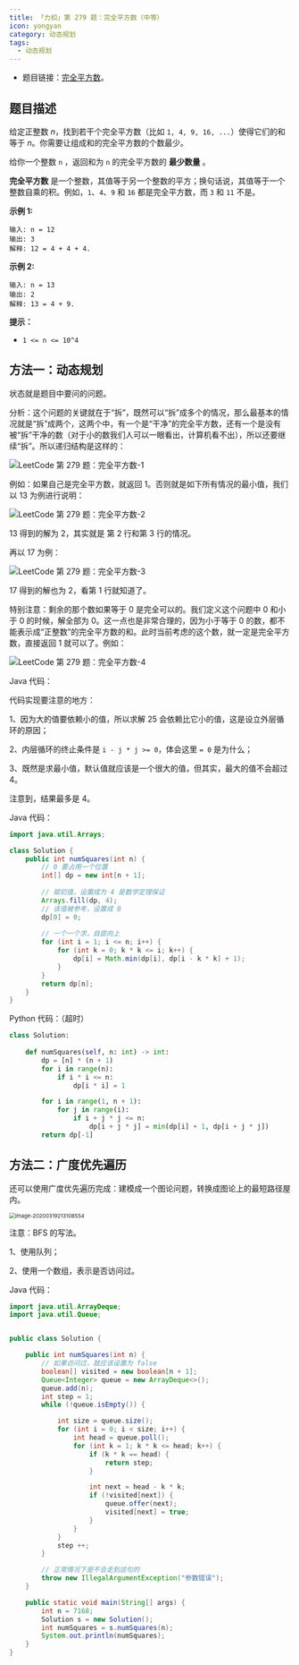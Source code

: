 ```yaml
---
title: 「力扣」第 279 题：完全平方数（中等）
icon: yongyan
category: 动态规划
tags:
  - 动态规划
---
```


+ 题目链接：[完全平方数](https://leetcode-cn.com/problems/perfect-squares/)。

## 题目描述

给定正整数 *n*，找到若干个完全平方数（比如 `1, 4, 9, 16, ...`）使得它们的和等于 *n*。你需要让组成和的完全平方数的个数最少。

给你一个整数 `n` ，返回和为 `n` 的完全平方数的 **最少数量** 。

**完全平方数** 是一个整数，其值等于另一个整数的平方；换句话说，其值等于一个整数自乘的积。例如，`1`、`4`、`9` 和 `16` 都是完全平方数，而 `3` 和 `11` 不是。

**示例 1:**

```
输入: n = 12
输出: 3 
解释: 12 = 4 + 4 + 4.
```

**示例 2:**

```
输入: n = 13
输出: 2
解释: 13 = 4 + 9.
```

**提示：**

- `1 <= n <= 10^4`

## 方法一：动态规划

状态就是题目中要问的问题。

分析：这个问题的关键就在于“拆”，既然可以“拆”成多个的情况，那么最基本的情况就是“拆”成两个，这两个中，有一个是“干净”的完全平方数，还有一个是没有被“拆”干净的数（对于小的数我们人可以一眼看出，计算机看不出），所以还要继续“拆”。所以递归结构是这样的：

![LeetCode 第 279 题：完全平方数-1](https://liweiwei1419.gitee.io/images/leetcode-notes/dp/dynamic-programming-3-5.jpg)

例如：如果自己是完全平方数，就返回 $1$。否则就是如下所有情况的最小值，我们以 $13$ 为例进行说明：

![LeetCode 第 279 题：完全平方数-2](https://liweiwei1419.gitee.io/images/leetcode-notes/dp/dynamic-programming-3-6.jpg)

$13$ 得到的解为 $2$，其实就是 第 2 行和第 3 行的情况。

再以 $17$ 为例：

![LeetCode 第 279 题：完全平方数-3](https://liweiwei1419.gitee.io/images/leetcode-notes/dp/dynamic-programming-3-7.jpg)

$17$ 得到的解也为 $2$，看第 $1$ 行就知道了。

特别注意：剩余的那个数如果等于 $0$ 是完全可以的。我们定义这个问题中 $0$ 和小于 $0$ 的时候，解全部为 $0$。这一点也是非常合理的，因为小于等于 $0$ 的数，都不能表示成“正整数”的完全平方数的和。此时当前考虑的这个数，就一定是完全平方数，直接返回 $1$ 就可以了。例如：

![LeetCode 第 279 题：完全平方数-4](https://liweiwei1419.gitee.io/images/leetcode-notes/dp/dynamic-programming-3-8.jpg)

Java 代码：

代码实现要注意的地方：

1、因为大的值要依赖小的值，所以求解 $25$ 会依赖比它小的值，这是设立外层循环的原因；

2、内层循环的终止条件是 `i - j * j >= 0`，体会这里 `= 0` 是为什么；

3、既然是求最小值，默认值就应该是一个很大的值，但其实，最大的值不会超过 $4$。

注意到，结果最多是 4。

Java 代码：

```java
import java.util.Arrays;

class Solution {
    public int numSquares(int n) {
        // 0 要占用一个位置
        int[] dp = new int[n + 1];
        
        // 赋初值，设置成为 4 是数学定理保证
        Arrays.fill(dp, 4);
        // 该值被参考，设置成 0
        dp[0] = 0;
        
        // 一个一个求，自底向上
        for (int i = 1; i <= n; i++) {
            for (int k = 0; k * k <= i; k++) {
                dp[i] = Math.min(dp[i], dp[i - k * k] + 1);
            }
        }
        return dp[n];
    }
}
```

Python 代码：（超时）

```python
class Solution:
  
    def numSquares(self, n: int) -> int:
        dp = [n] * (n + 1)
        for i in range(n):
            if i * i <= n:
                dp[i * i] = 1

        for i in range(1, n + 1):
            for j in range(i):
                if i + j * j <= n:
                    dp[i + j * j] = min(dp[i] + 1, dp[i + j * j])
        return dp[-1]
```

## 方法二：广度优先遍历

还可以使用广度优先遍历完成：建模成一个图论问题，转换成图论上的最短路径屋内。



<img src="https://tva1.sinaimg.cn/large/00831rSTly1gczk8b3qbej30n80gsmz9.jpg" alt="image-20200319213108554" style="zoom:67%;" />





注意：BFS 的写法。

1、使用队列；

2、使用一个数组，表示是否访问过。

Java 代码：

```java
import java.util.ArrayDeque;
import java.util.Queue;


public class Solution {

    public int numSquares(int n) {
        // 如果访问过，就应该设置为 false
        boolean[] visited = new boolean[n + 1];
        Queue<Integer> queue = new ArrayDeque<>();
        queue.add(n);
        int step = 1;
        while (!queue.isEmpty()) {

            int size = queue.size();
            for (int i = 0; i < size; i++) {
                int head = queue.poll();
                for (int k = 1; k * k <= head; k++) {
                    if (k * k == head) {
                        return step;
                    }

                    int next = head - k * k;
                    if (!visited[next]) {
                        queue.offer(next);
                        visited[next] = true;
                    }
                }
            }
            step ++;
        }

        // 正常情况下是不会走到这句的
        throw new IllegalArgumentException("参数错误");
    }

    public static void main(String[] args) {
        int n = 7168;
        Solution s = new Solution();
        int numSquares = s.numSquares(n);
        System.out.println(numSquares);
    }
}
```



